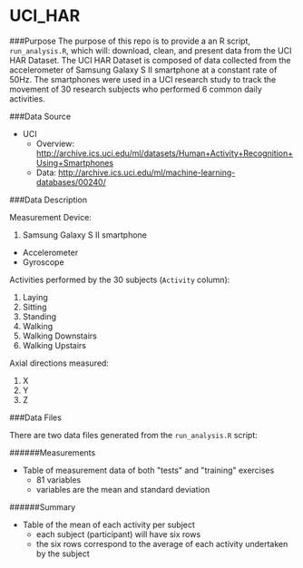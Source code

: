 # UCI_HAR
###Purpose
The purpose of this repo is to provide a an R script, `run_analysis.R`, which will: download, clean, and present data from the UCI HAR Dataset.  The UCI HAR Dataset is composed of data collected from the accelerometer of Samsung Galaxy S II smartphone at a constant rate of 50Hz. The smartphones were used in a UCI research study to track the movement of 30 research subjects who performed 6 common daily activities.


###Data Source

* UCI
   * Overview: http://archive.ics.uci.edu/ml/datasets/Human+Activity+Recognition+Using+Smartphones
   * Data: http://archive.ics.uci.edu/ml/machine-learning-databases/00240/

###Data Description

Measurement Device:  
1. Samsung Galaxy S II smartphone  
  * Accelerometer
  * Gyroscope 

Activities performed by the 30 subjects (`Activity` column):  
1. Laying  
2. Sitting  
3. Standing  
4. Walking  
5. Walking Downstairs  
6. Walking Upstairs  

Axial directions measured:  
1. X  
2. Y  
3. Z  

###Data Files

There are two data files generated from the `run_analysis.R` script:

######Measurements
* Table of measurement data of both "tests" and "training" exercises
    * 81 variables
    * variables are the mean and standard deviation

######Summary
* Table of the mean of each activity per subject
    * each subject (participant) will have six rows
    * the six rows correspond to the average of each activity undertaken by the subject
